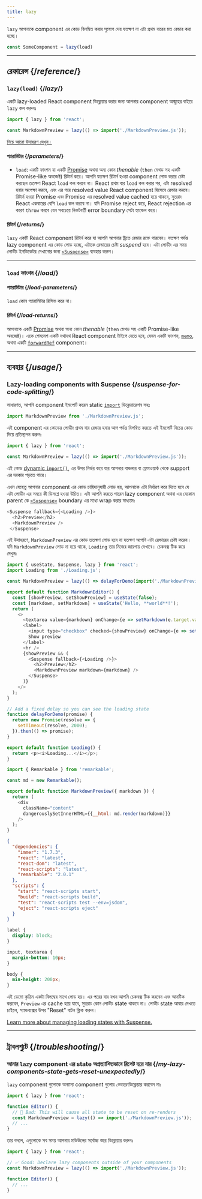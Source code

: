 ```yaml
---
title: lazy
---
```


<Intro>

`lazy` আপনাকে component এর কোড বিলম্বিত করার সুযোগ দেয় যতক্ষণ না এটা প্রথম বারের মত রেন্ডার করা হচ্ছে।

```js
const SomeComponent = lazy(load)
```

</Intro>

<InlineToc />

---

## রেফারেন্স {/*reference*/}

### `lazy(load)` {/*lazy*/}

একটি lazy-loaded React component ডিক্লেয়ার করার জন্য আপনার component অস্মূহের বাইরে `lazy` কল করুনঃ

```js
import { lazy } from 'react';

const MarkdownPreview = lazy(() => import('./MarkdownPreview.js'));
```

[নিচে আরো উদাহরণ দেখুন।](#usage)

#### প্যারামিটার {/*parameters*/}

* `load`: একটি ফাংশন যা একটি [Promise](https://developer.mozilla.org/en-US/docs/Web/JavaScript/Reference/Global_Objects/Promise) অথবা অন্য কোন *thenable* (`then` মেথড সহ একটি Promise-like অবজেক্ট) রিটার্ন করে।  আপনি যতক্ষণ রিটার্ন হওয়া component লোড করার চেষ্টা করছেন ততক্ষণ React `load` কল করবে না। React প্রথম বার `load` কল করার পর, এটা resolved হবার অপেক্ষা করবে, এবং এর পরে resolved value React component হিসেবে রেন্ডার করবে। রিটার্ন হওয়া Promise এবং Promise এর resolved value cached হয়ে থাকবে, সুতরাং React একবারের বেশি `load` কল করবে না। যদি Promise reject করে, React rejection এর কারণ `throw` করবে যেন সবচেয়ে নিকটবর্তী error boundary সেটা হ্যান্ডেল করে।

#### রিটার্ন {/*returns*/}

`lazy` একটি React component রিটার্ন করে যা আপনি আপনার ট্রিতে রেন্ডার রক্তে পারবেন। যতক্ষণ পর্যন্ত lazy component এর কোড লোড হচ্ছে, এটাকে রেন্ডারের চেষ্টা *suspend* হবে। এটা লোডীং এর সময় লোডীং ইনডিকেটর দেখানোর জন্য [`<Suspense>`](/reference/react/Suspense) ব্যবহার করুন।

---

### `load` ফাংশন {/*load*/}

#### প্যারামিটার {/*load-parameters*/}

`load` কোন প্যারামিটার রিসিভ করে না।

#### রিটার্ন {/*load-returns*/}

আপনাকে একটি [Promise](https://developer.mozilla.org/en-US/docs/Web/JavaScript/Reference/Global_Objects/Promise) অথবা অন্য কোন *thenable* (`then` মেথড সহ একটি Promise-like অবজেক্ট)। একে শেষমেশ একটি যথাযথ React component টাইপে যেতে হবে, যেমন একটি ফাংশন, [`memo`](/reference/react/memo), অথবা একটি [`forwardRef`](/reference/react/forwardRef) component।

---

## ব্যবহার {/*usage*/}

### Lazy-loading components with Suspense {/*suspense-for-code-splitting*/}

সাধারণত, আপনি component ইমপোর্ট করেন static [`import`](https://developer.mozilla.org/en-US/docs/Web/JavaScript/Reference/Statements/import) ডিক্লেয়ারেশন সহঃ

```js
import MarkdownPreview from './MarkdownPreview.js';
```

এই component এর কোডের লোডীং প্রথম বার রেন্ডার হবার আগ পর্যন্ত বিলম্বিত করতে এই ইমপোর্ট নিচের কোড দিয়ে প্রতিস্থাপন করুনঃ

```js
import { lazy } from 'react';

const MarkdownPreview = lazy(() => import('./MarkdownPreview.js'));
```

এই কোড [dynamic `import()`,](https://developer.mozilla.org/en-US/docs/Web/JavaScript/Reference/Operators/import) এর উপর নির্ভর করে যার আপনার বান্ডলার বা ফ্রেমওয়ার্ক থেকে support এর দরকার পড়তে পারে।

এখন যেহেতু আপনার component এর কোড চাহিদানুযায়ী লোড হয়, আপনাকে এটা নির্ধারণ করে দিতে হবে যে এটা লোডীং এর সময়ে কী ডিসপ্লে হওয়া উচিত। এটা আপনি করতে পারেন lazy component অথবা এর যেকোন parent কে [`<Suspense>`](/reference/react/Suspense) boundary এর মধ্যে wrap করার মাধ্যমেঃ

```js {1,4}
<Suspense fallback={<Loading />}>
  <h2>Preview</h2>
  <MarkdownPreview />
 </Suspense>
```

এই উদাহরণে, `MarkdownPreview` এর কোড ততক্ষণ লোড হবে না যতক্ষণ আপনি এটা রেন্ডারের চেষ্টা করেন। যদি `MarkdownPreview` লোড না হয়ে থাকে, `Loading` তার নিজের জায়গায় দেখাবে। চেকবক্স টিক করে দেখুনঃ

<Sandpack>

```js App.js
import { useState, Suspense, lazy } from 'react';
import Loading from './Loading.js';

const MarkdownPreview = lazy(() => delayForDemo(import('./MarkdownPreview.js')));

export default function MarkdownEditor() {
  const [showPreview, setShowPreview] = useState(false);
  const [markdown, setMarkdown] = useState('Hello, **world**!');
  return (
    <>
      <textarea value={markdown} onChange={e => setMarkdown(e.target.value)} />
      <label>
        <input type="checkbox" checked={showPreview} onChange={e => setShowPreview(e.target.checked)} />
        Show preview
      </label>
      <hr />
      {showPreview && (
        <Suspense fallback={<Loading />}>
          <h2>Preview</h2>
          <MarkdownPreview markdown={markdown} />
        </Suspense>
      )}
    </>
  );
}

// Add a fixed delay so you can see the loading state
function delayForDemo(promise) {
  return new Promise(resolve => {
    setTimeout(resolve, 2000);
  }).then(() => promise);
}
```

```js Loading.js
export default function Loading() {
  return <p><i>Loading...</i></p>;
}
```

```js MarkdownPreview.js
import { Remarkable } from 'remarkable';

const md = new Remarkable();

export default function MarkdownPreview({ markdown }) {
  return (
    <div
      className="content"
      dangerouslySetInnerHTML={{__html: md.render(markdown)}}
    />
  );
}
```

```json package.json hidden
{
  "dependencies": {
    "immer": "1.7.3",
    "react": "latest",
    "react-dom": "latest",
    "react-scripts": "latest",
    "remarkable": "2.0.1"
  },
  "scripts": {
    "start": "react-scripts start",
    "build": "react-scripts build",
    "test": "react-scripts test --env=jsdom",
    "eject": "react-scripts eject"
  }
}
```

```css
label {
  display: block;
}

input, textarea {
  margin-bottom: 10px;
}

body {
  min-height: 200px;
}
```

</Sandpack>

এই ডেমো কৃত্রিম একটা বিলম্বের সাথে লোড হয়। এর পরের বার যখন আপনি চেকবক্স টিক করবেন এবং আনটিক করবেন, `Preview` এর cache হয়ে যাবে, সুতরাং কোন লোডীং state থাকবে না। লোডীং state আবার দেখতে চাইলে, স্যান্ডবক্সের উপর "Reset" বাটন ক্লিক করুন।

[Learn more about managing loading states with Suspense.](/reference/react/Suspense)

---

## ট্রাবলশ্যুট {/*troubleshooting*/}

### আমার `lazy` component এর state অপ্রত্যাশিতভাবে রিসেট হয়ে যায় {/*my-lazy-components-state-gets-reset-unexpectedly*/}

`lazy` component গুলোকে অন্যান্য component গুলোর *ভেতরে* ডিক্লেয়ার করবেন নাঃ

```js {4-5}
import { lazy } from 'react';

function Editor() {
  // 🔴 Bad: This will cause all state to be reset on re-renders
  const MarkdownPreview = lazy(() => import('./MarkdownPreview.js'));
  // ...
}
```

তার বদলে, এগুলোকে সব সময় আপনার মডিউলের সর্বোচ্চ স্তরে ডিক্লেয়ার করুনঃ

```js {3-4}
import { lazy } from 'react';

// ✅ Good: Declare lazy components outside of your components
const MarkdownPreview = lazy(() => import('./MarkdownPreview.js'));

function Editor() {
  // ...
}
```
